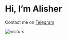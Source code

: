 # Hi, I’m Alisher

Contact me on [Telegram](https://t.me/novanaz)

![visitors](https://visitor-badge.glitch.me/badge?page_id=nazarhanov)
